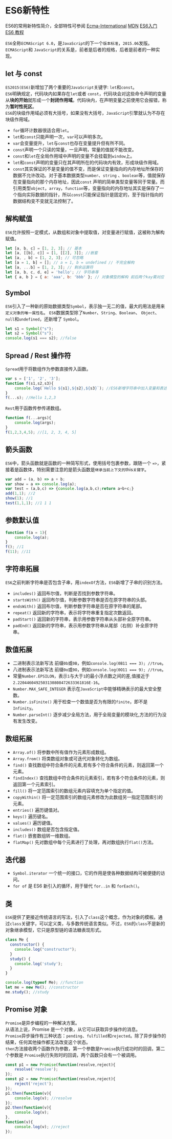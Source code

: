 # ES6新特性

ES6的常用新特性简介，全部特性可参阅 [Ecma-International](https://www.ecma-international.org/ecma-262/6.0/)
[MDN](https://developer.mozilla.org/zh-CN/docs/Web/JavaScript/New_in_JavaScript/ECMAScript_6_support_in_Mozilla)
[ES6入门](https://es6.ruanyifeng.com/)
[ES6 教程](https://www.runoob.com/w3cnote/es6-tutorial.html)

`ES6`全称`ECMAScript 6.0`，是`JavaScript`的下一个`版本标准`，`2015.06`发版。`ECMAScript`和 `JavaScript`的关系是，前者是后者的规格，后者是前者的一种实现。

## let 与 const
`ES2015(ES6)`新增加了两个重要的`JavaScript`关键字: `let`和`const`。  
`ES6`明确规定，代码块内如果存在`let`或者 `const`，代码块会对这些命令声明的变量从**块的开始**就形成一个**封闭作用域**。代码块内，在声明变量之前使用它会报错，称为**暂时性死区**。  
`ES6`的块级作用域必须有大括号，如果没有大括号，`JavaScript`引擎就认为不存在块级作用域。
* `for`循环计数器很适合用`let`。
* `let`和`const`只能声明一次，`var`可以声明多次。
* `var`会变量提升，`let`与`const`也存在变量提升但有所不同。
* `const`声明一个只读的常量，一旦声明，常量的值就不能改变。
* `const`和`let`在全局作用域中声明的变量不会挂载到`window`上。
* `let`和`const`声明的变量只在其声明所在的代码块内有效，形成块级作用域。
* `const`其实保证的不是变量的值不变，而是保证变量指向的内存地址所保存的数据不允许改动。对于基本数据类型`number`、`string` 、`boolean`等，值就保存在变量指向的那个内存地址，因此`const` 声明的简单类型变量等同于常量。而引用类型`object`，`array`，`function`等，变量指向的内存地址其实是保存了一个指向实际数据的指针，所以`const`只能保证指针是固定的，至于指针指向的数据结构变不变就无法控制了。

## 解构赋值
`ES6`允许按照一定模式，从数组和对象中提取值，对变量进行赋值，这被称为解构赋值。

```javascript
let [a, b, c] = [1, 2, 3]; // 基本
let [a, [[b], c]] = [1, [[2], 3]]; //嵌套
let [a, , b] = [1, 2, 3]; // 可忽略
let [a = 1, b] = []; // a = 1, b = undefined // 不完全解构
let [a, ...b] = [1, 2, 3]; // 剩余运算符
let [a, b, c, d, e] = 'hello'; // 字符串等
let { a, b } = { a: 'aaa', b: 'bbb' }; // 对象模型的解构 前后两个kay需对应
```

## Symbol
`ES6`引入了一种新的原始数据类型`Symbol`，表示独一无二的值，最大的用法是用来`定义对象的唯一属性名`。
`ES6`数据类型除了`Number`、`String`、`Boolean`、 `Object`、`null`和`undefined`，还新增了 `Symbol`。

```javascript
let s1 = Symbol("s");
let s2 = Symbol("s");
console.log(s1 === s2); //false
```


## Spread / Rest 操作符
`Spread`用于将数组作为参数直接传入函数。

```javascript
var s = ['1', '2', '3'];
function f(s1,s2,s3){
    console.log(`Hello ${s1},${s2},${s3}`); //ES6新增字符串中加入变量和表达式
}
f(...s); //Hello 1,2,3
```
`Rest`用于函数传参传递数组。

```javascript
function f(...args){
    console.log(args);
}
f(1,2,3,4,5); //[1, 2, 3, 4, 5]
```


## 箭头函数
`ES6`中，箭头函数就是函数的一种简写形式，使用括号包裹参数，跟随一个 `=>`，紧接着是函数体，特别需要注意的是箭头函数是`继承当前上下文的`this`关键字`。

```javascript
var add = (a, b) => a + b;
var show = a => console.log(a);
var test = (a,b,c) => {console.log(a,b,c);return a+b+c;}
add(1,1); //2
show(1); //1
test(1,1,1); //1 1 1
```

## 参数默认值

```javascript
function f(a = 1){
    console.log(a);
}
f(); //1
f(11); //11
```
## 字符串拓展
`ES6`之前判断字符串是否包含子串，用`indexOf`方法，`ES6`新增了子串的识别方法。
* `includes()` 返回布尔值，判断是否找到参数字符串。
* `startsWith()` 返回布尔值，判断参数字符串是否在原字符串的头部。
* `endsWith()` 返回布尔值，判断参数字符串是否在原字符串的尾部。
* `repeat()` 返回新的字符串，表示将字符串重复指定次数返回。
* `padStart()` 返回新的字符串，表示用参数字符串从头部补全原字符串。
* `padEnd()` 返回新的字符串，表示用参数字符串从尾部（右侧）补全原字符串。

## 数值拓展
* 二进制表示法新写法 前缀`0b`或`0B`，例如`console.log(0B11 === 3); //true`。
* 八进制表示法新写法 前缀`0o`或`0O`，例如`console.log(0O11 === 9); //true`。
* 常量`Number.EPSILON`，表示`1`与大于`1`的最小浮点数之间的差,值接近于 `2.2204460492503130808472633361816E-16`。
* `Number.MAX_SAFE_INTEGER` 表示在`JavaScript`中能够精确表示的最大安全整数。
* `Number.isFinite()` 用于检查一个数值是否为有限的`finite`，即不是`Infinity`。
* `Number.parseInt()` 逐步减少全局方法，用于全局变量的模块化,方法的行为没有发生改变。

## 数组拓展
* `Array.of()` 将参数中所有值作为元素形成数组。
* `Array.from()` 将类数组对象或可迭代对象转化为数组。
* `find()` 查找数组中符合条件的元素,若有多个符合条件的元素，则返回第一个元素。
* `findIndex()` 查找数组中符合条件的元素索引，若有多个符合条件的元素，则返回第一个元素索引。
* `fill()` 将一定范围索引的数组元素内容填充为单个指定的值。
* `copyWithin()` 将一定范围索引的数组元素修改为此数组另一指定范围索引的元素。
* `entries()` 遍历键值对。
* `keys()` 遍历键名。
* `values()` 遍历键值。
* `includes()` 数组是否包含指定值。
* `flat()` 嵌套数组转一维数组。
* `flatMap()` 先对数组中每个元素进行了处理，再对数组执行`flat()`方法。

## 迭代器
*  `Symbol.iterator` 一个统一的接口，它的作用是使各种数据结构可被便捷的访问。
*  `for of` 是 ES6 新引入的循环，用于替代 `for..in` 和 `forEach()`。

## 类
`ES6`提供了更接近传统语言的写法，引入了`class`这个概念，作为对象的模板。通过`class`关键字，可以定义类，与多数传统语言类似。不过，`ES6`的`class`不是新的对象继承模型，它只是原型链的语法糖表现形式。

```javascript
class Me {
  constructor() {
    console.log("constructor");
  }
  study() {
    console.log('study');
  }
}

console.log(typeof Me); //function
let me = new Me(); //constructor
me.study(); //study
```


## Promise 对象
`Promise`是异步编程的一种解决方案。   
从语法上说，Promise 是一个对象，从它可以获取异步操作的消息。  
`Promise`异步操作有三种状态：`pending`、`fulfilled`和`rejected`。除了异步操作的结果，任何其他操作都无法改变这个状态。  
`then`方法接收两个函数作为参数，第一个参数是`Promise`执行成功时的回调，第二个参数是 `Promise`执行失败时的回调，两个函数只会有一个被调用。
```javascript
const p1 = new Promise(function(resolve,reject){
    resolve('resolve');
}); 
const p2 = new Promise(function(resolve,reject){
    reject('reject');
});
p1.then(function(v){  
    console.log(v); //resolve
});
p2.then(function(v){ 
    console.log(v);
},
function(v){
    console.log(v); //reject
});
```



